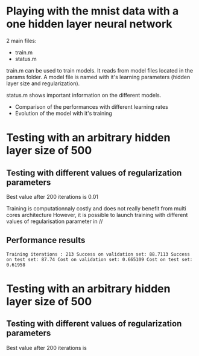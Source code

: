 
# Playing with the mnist data  with a one hidden layer neural network

2 main files:
* train.m
* status.m

train.m can be used to train models. It reads from model files located in the params folder.
A model file is named with it's learning parameters (hidden layer size and regularization).

status.m shows important information on the different models.
* Comparison of the performances with different learning rates
* Evolution of the model with it's training

# Testing with an arbitrary hidden layer size of 500

## Testing with different values of regularization parameters

Best value after 200 iterations is 0.01

Training is computationnaly costly and does not really benefit from multi cores architecture
However, it is possible to launch training with different values of regularisation parameter in //

## Performance results

`
Training iterations : 213
Success on validation set: 88.7113
Success on test set: 87.74
Cost on validation set: 0.665109
Cost on test set: 0.61958
`

# Testing with an arbitrary hidden layer size of 500

## Testing with different values of regularization parameters
Best value after 200 iterations is

